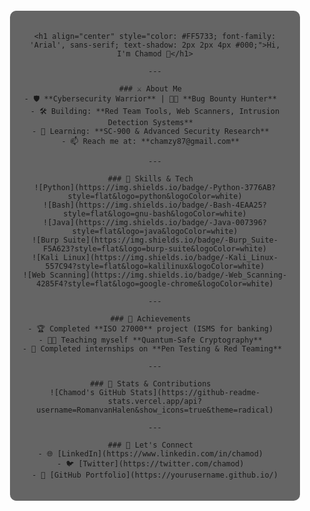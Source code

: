 <!-- Background image with semi-transparent overlay -->
<div align="center" style="background-image: url('https://github.com/RomanVanHalen/RomanVanHalen/blob/main/DALL%C2%B7E%202025-03-18%2021.38.43%20-%20A%20dynamic%20image%20of%20an%20ancient%20battlefield%20at%20dusk%2C%20with%20ruins%20and%20scattered%20weapons.%20In%20the%20sky%2C%20ethereal%20lines%20of%20code%20(representing%20cybersecurity%20an.webp'); background-size: cover; background-position: center; padding: 20px; border-radius: 10px;">

  <!-- Semi-transparent overlay -->
  <div style="background-color: rgba(0, 0, 0, 0.6); padding: 20px; border-radius: 10px;">

    <h1 align="center" style="color: #FF5733; font-family: 'Arial', sans-serif; text-shadow: 2px 2px 4px #000;">Hi, I'm Chamod 👋</h1>

    ---

    ### ⚔️ About Me  
    - 🛡 **Cybersecurity Warrior** | 🐱‍💻 **Bug Bounty Hunter**  
    - 🛠 Building: **Red Team Tools, Web Scanners, Intrusion Detection Systems**  
    - 🎯 Learning: **SC-900 & Advanced Security Research**  
    - 📫 Reach me at: **chamzy87@gmail.com**  

    ---

    ### 🚀 Skills & Tech  
    ![Python](https://img.shields.io/badge/-Python-3776AB?style=flat&logo=python&logoColor=white)
    ![Bash](https://img.shields.io/badge/-Bash-4EAA25?style=flat&logo=gnu-bash&logoColor=white)
    ![Java](https://img.shields.io/badge/-Java-007396?style=flat&logo=java&logoColor=white)
    ![Burp Suite](https://img.shields.io/badge/-Burp_Suite-F5A623?style=flat&logo=burp-suite&logoColor=white)
    ![Kali Linux](https://img.shields.io/badge/-Kali_Linux-557C94?style=flat&logo=kalilinux&logoColor=white)
    ![Web Scanning](https://img.shields.io/badge/-Web_Scanning-4285F4?style=flat&logo=google-chrome&logoColor=white)

    ---

    ### 🎯 Achievements  
    - 🏆 Completed **ISO 27000** project (ISMS for banking)  
    - 🧑‍🏫 Teaching myself **Quantum-Safe Cryptography**  
    - 💼 Completed internships on **Pen Testing & Red Teaming**  

    ---

    ### 🌟 Stats & Contributions  
    ![Chamod's GitHub Stats](https://github-readme-stats.vercel.app/api?username=RomanvanHalen&show_icons=true&theme=radical)

    ---

    ### 🔗 Let's Connect  
    - 🌐 [LinkedIn](https://www.linkedin.com/in/chamod)  
    - 🐦 [Twitter](https://twitter.com/chamod)  
    - 💼 [GitHub Portfolio](https://yourusername.github.io/)

  </div>
</div>
